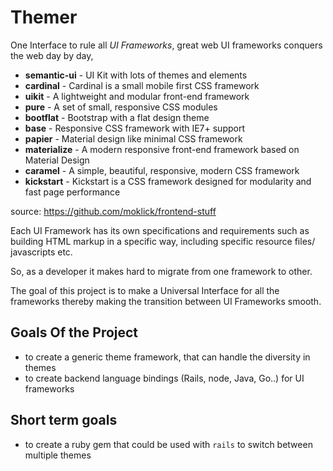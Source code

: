 Themer
=======
One Interface to rule all *UI Frameworks*, great web UI frameworks conquers the web day by day,
- **semantic-ui** - UI Kit with lots of themes and elements
- **cardinal**    - Cardinal is a small mobile first CSS framework
- **uikit**       - A lightweight and modular front-end framework
- **pure**        - A set of small, responsive CSS modules
- **bootflat**    - Bootstrap with a flat design theme
- **base**        - Responsive CSS framework with IE7+ support
- **papier**      - Material design like minimal CSS framework
- **materialize** - A modern responsive front-end framework based on Material Design
- **caramel**     - A simple, beautiful, responsive, modern CSS framework
- **kickstart**     - Kickstart is a CSS framework designed for modularity and fast page performance

source: https://github.com/moklick/frontend-stuff

Each UI Framework has its own specifications and requirements such as building HTML markup in a specific way, including specific resource files/ javascripts etc.

So, as a developer it makes hard to migrate from one framework to other.

The goal of this project is to make a Universal Interface for all the frameworks thereby making the transition between UI Frameworks smooth.

Goals Of the Project
--------------------
- to create a generic theme framework, that can handle the diversity in themes
- to create backend language bindings (Rails, node, Java, Go..) for UI frameworks

Short term goals
------------------
- to create a ruby gem that could be used with `rails` to switch between multiple themes
